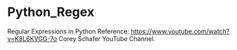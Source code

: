 # Python_Regex
Regular Expressions in Python
Reference: https://www.youtube.com/watch?v=K8L6KVGG-7o
Corey Schafer YouTube Channel.
